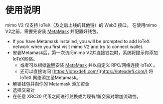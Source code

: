 # 使用说明

mimo V2 仅支持 IoTeX（及之后上线的其他链）的 Web3 接口。 在使用mimo V2之前，需要先安装 [MetaMask](https://metamask.io/) 并配置好钱包。

* If you have Metamask installed, you will be prompted to add IoTeX network when you first visit mimo V2 and try to connect wallet. 
* 安装Metamask后，第一次访问mimo V2并连接钱包时，系统将提示你添加IoTeX网络。
  * 或者可以根据[说明](https://docs.iotex.io/get-started/iotex-wallets/metamask)安装 [MetaMask](https://metamask.io/) 并以自定义 RPC/网络连接 IoTeX 。
  * 还可以直接访问 [https://iotexdefi.com/](https://iotexdefi.com/) 将 IoTeX 网络添加至Metamask。
* 解锁钱包并向你的 Metamask 添加资金
* 选择交易对
* 在任意 XRC20 代币之间进行兑换或为现有/新交易对增加流动性。





